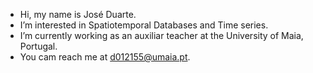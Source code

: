 - Hi, my name is José Duarte.
- I’m interested in Spatiotemporal Databases and Time series.
- I’m currently working as an auxiliar teacher at the University of Maia, Portugal.
- You cam reach me at d012155@umaia.pt.

<!---
jdumaia/jdumaia is a ✨ special ✨ repository because its `README.md` (this file) appears on your GitHub profile.
You can click the Preview link to take a look at your changes.
--->
